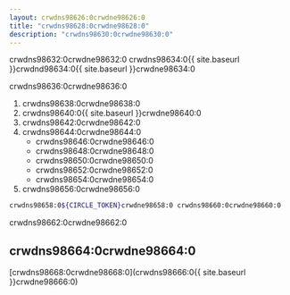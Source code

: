 ```yaml
---
layout: crwdns98626:0crwdne98626:0
title: "crwdns98628:0crwdne98628:0"
description: "crwdns98630:0crwdne98630:0"
---
```

<div class="alert alert-info" role="alert">
  crwdns98632:0crwdne98632:0 crwdns98634:0{{ site.baseurl }}crwdnd98634:0{{ site.baseurl }}crwdne98634:0
</div>

crwdns98636:0crwdne98636:0

1. crwdns98638:0crwdne98638:0
2. crwdns98640:0{{ site.baseurl }}crwdne98640:0
3. crwdns98642:0crwdne98642:0
4. crwdns98644:0crwdne98644:0 
    - crwdns98646:0crwdne98646:0
    - crwdns98648:0crwdne98648:0
    - crwdns98650:0crwdne98650:0
    - crwdns98652:0crwdne98652:0
    - crwdns98654:0crwdne98654:0
5. crwdns98656:0crwdne98656:0

```bash
crwdns98658:0${CIRCLE_TOKEN}crwdne98658:0 crwdns98660:0crwdne98660:0
```

crwdns98662:0crwdne98662:0

## crwdns98664:0crwdne98664:0

[crwdns98668:0crwdne98668:0](crwdns98666:0{{ site.baseurl }}crwdne98666:0)